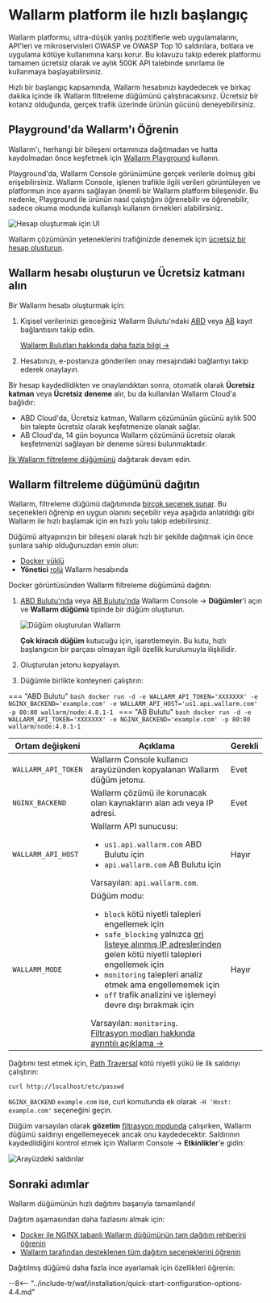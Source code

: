 [operation-mode-rule-docs]:         ../user-guides/rules/wallarm-mode-rule.md
[filtration-modes-docs]:            ../admin-en/configure-wallarm-mode.md
[graylist-docs]:                    ../user-guides/ip-lists/graylist.md
[wallarm-cloud-docs]:               ../about-wallarm/overview.md#cloud
[user-roles-docs]:                  ../user-guides/settings/users.md
[rules-docs]:                       ../user-guides/rules/rules.md
[ip-lists-docs]:                    ../user-guides/ip-lists/overview.md
[integration-docs]:                 ../user-guides/settings/integrations/integrations-intro.md
[trigger-docs]:                     ../user-guides/triggers/triggers.md
[application-docs]:                 ../user-guides/settings/applications.md
[events-docs]:                      ../user-guides/events/check-attack.md
[sqli-attack-desc]:                 ../attacks-vulns-list.md#sql-injection
[xss-attack-desc]:                  ../attacks-vulns-list.md#crosssite-scripting-xss

# Wallarm platform ile hızlı başlangıç

Wallarm platformu, ultra-düşük yanlış pozitiflerle web uygulamalarını, API'leri ve mikroservisleri OWASP ve OWASP Top 10 saldırılara, botlara ve uygulama kötüye kullanımına karşı korur. Bu kılavuzu takip ederek platformu tamamen ücretsiz olarak ve aylık 500K API talebinde sınırlama ile kullanmaya başlayabilirsiniz.

Hızlı bir başlangıç kapsamında, Wallarm hesabınızı kaydedecek ve birkaç dakika içinde ilk Wallarm filtreleme düğümünü çalıştıracaksınız. Ücretsiz bir kotanız olduğunda, gerçek trafik üzerinde ürünün gücünü deneyebilirsiniz.

## Playground'da Wallarm'ı Öğrenin

Wallarm'ı, herhangi bir bileşeni ortamınıza dağıtmadan ve hatta kaydolmadan önce keşfetmek için [Wallarm Playground](https://my.us1.wallarm.com/playground?utm_source=wallarm_docs_quickstarttr) kullanın.

Playground'da, Wallarm Console görünümüne gerçek verilerle dolmuş gibi erişebilirsiniz. Wallarm Console, işlenen trafikle ilgili verileri görüntüleyen ve platformun ince ayarını sağlayan önemli bir Wallarm platform bileşenidir. Bu nedenle, Playground ile ürünün nasıl çalıştığını öğrenebilir ve öğrenebilir, sadece okuma modunda kullanışlı kullanım örnekleri alabilirsiniz.

![Hesap oluşturmak için UI](../images/playground.png)

Wallarm çözümünün yeteneklerini trafiğinizde denemek için [ücretsiz bir hesap oluşturun](#create-wallarm-account-and-get-free-tier).

## Wallarm hesabı oluşturun ve Ücretsiz katmanı alın

Bir Wallarm hesabı oluşturmak için:

1. Kişisel verilerinizi gireceğiniz Wallarm Bulutu'ndaki [ABD](https://us1.my.wallarm.com/signup) veya [AB](https://my.wallarm.com/signup) kayıt bağlantısını takip edin.

    [Wallarm Bulutları hakkında daha fazla bilgi →](../about-wallarm/overview.md#cloud)
1. Hesabınızı, e-postanıza gönderilen onay mesajındaki bağlantıyı takip ederek onaylayın.

Bir hesap kaydedildikten ve onaylandıktan sonra, otomatik olarak **Ücretsiz katman** veya **Ücretsiz deneme** alır, bu da kullanılan Wallarm Cloud'a bağlıdır:

* ABD Cloud'da, Ücretsiz katman, Wallarm çözümünün gücünü aylık 500 bin talepte ücretsiz olarak keşfetmenize olanak sağlar.
* AB Cloud'da, 14 gün boyunca Wallarm çözümünü ücretsiz olarak keşfetmenizi sağlayan bir deneme süresi bulunmaktadır.

[İlk Wallarm filtreleme düğümünü](#deploy-the-wallarm-filtering-node) dağıtarak devam edin.

## Wallarm filtreleme düğümünü dağıtın

Wallarm, filtreleme düğümü dağıtımında [birçok seçenek sunar](../installation/supported-deployment-options.md). Bu seçenekleri öğrenip en uygun olanını seçebilir veya aşağıda anlatıldığı gibi Wallarm ile hızlı başlamak için en hızlı yolu takip edebilirsiniz.

Düğümü altyapınızın bir bileşeni olarak hızlı bir şekilde dağıtmak için önce şunlara sahip olduğunuzdan emin olun:

* [Docker yüklü](https://docs.docker.com/engine/install/)
* **Yönetici** [rolü][user-roles-docs] Wallarm hesabında

Docker görüntüsünden Wallarm filtreleme düğümünü dağıtın:

1. [ABD Bulutu'nda](https://us1.my.wallarm.com/nodes) veya [AB Bulutu'nda](https://my.wallarm.com/nodes) Wallarm Console → **Düğümler**'i açın ve **Wallarm düğümü** tipinde bir düğüm oluşturun.

    ![Düğüm oluşturulan Wallarm](../images/create-wallarm-node-empty-list.png)

    **Çok kiracılı düğüm** kutucuğu için, işaretlemeyin. Bu kutu, hızlı başlangıcın bir parçası olmayan ilgili özellik kurulumuyla ilişkilidir.
1. Oluşturulan jetonu kopyalayın.
1. Düğümle birlikte konteyneri çalıştırın:

=== "ABD Bulutu"
    ```bash
    docker run -d -e WALLARM_API_TOKEN='XXXXXXX' -e NGINX_BACKEND='example.com' -e WALLARM_API_HOST='us1.api.wallarm.com' -p 80:80 wallarm/node:4.8.1-1
    ```
=== "AB Bulutu"
    ```bash
    docker run -d -e WALLARM_API_TOKEN='XXXXXXX' -e NGINX_BACKEND='example.com' -p 80:80 wallarm/node:4.8.1-1
    ```

Ortam değişkeni | Açıklama| Gerekli
--- | ---- | ----
`WALLARM_API_TOKEN` | Wallarm Console kullanıcı arayüzünden kopyalanan Wallarm düğüm jetonu. | Evet
`NGINX_BACKEND` | Wallarm çözümü ile korunacak olan kaynakların alan adı veya IP adresi. | Evet
`WALLARM_API_HOST` | Wallarm API sunucusu:<ul><li>`us1.api.wallarm.com` ABD Bulutu için</li><li>`api.wallarm.com` AB Bulutu için</li></ul>Varsayılan: `api.wallarm.com`. | Hayır
`WALLARM_MODE` | Düğüm modu:<ul><li>`block` kötü niyetli talepleri engellemek için</li><li>`safe_blocking` yalnızca [gri listeye alınmış IP adreslerinden][graylist-docs] gelen kötü niyetli talepleri engellemek için</li><li>`monitoring` talepleri analiz etmek ama engellememek için</li><li>`off` trafik analizini ve işlemeyi devre dışı bırakmak için</li></ul>Varsayılan: `monitoring`.<br>[Filtrasyon modları hakkında ayrıntılı açıklama →][filtration-modes-docs] | Hayır

Dağıtımı test etmek için, [Path Traversal](../attacks-vulns-list.md#path-traversal) kötü niyetli yükü ile ilk saldırıyı çalıştırın:

```
curl http://localhost/etc/passwd
```

`NGINX_BACKEND` `example.com` ise, curl komutunda ek olarak `-H 'Host: example.com'` seçeneğini geçin.

Düğüm varsayılan olarak **gözetim** [filtrasyon modunda](../admin-en/configure-wallarm-mode.md#available-filtration-modes) çalışırken, Wallarm düğümü saldırıyı engellemeyecek ancak onu kaydedecektir. Saldırının kaydedildiğini kontrol etmek için Wallarm Console → **Etkinlikler**'e gidin:

![Arayüzdeki saldırılar](../images/admin-guides/test-attacks-quickstart.png)

## Sonraki adımlar

Wallarm düğümünün hızlı dağıtımı başarıyla tamamlandı!

Dağıtım aşamasından daha fazlasını almak için:

* [Docker ile NGINX tabanlı Wallarm düğümünün tam dağıtım rehberini öğrenin](../admin-en/installation-docker-en.md)
* [Wallarm tarafından desteklenen tüm dağıtım seçeneklerini öğrenin](../installation/supported-deployment-options.md)

Dağıtılmış düğümü daha fazla ince ayarlamak için özellikleri öğrenin:

--8<-- "../include-tr/waf/installation/quick-start-configuration-options-4.4.md"

